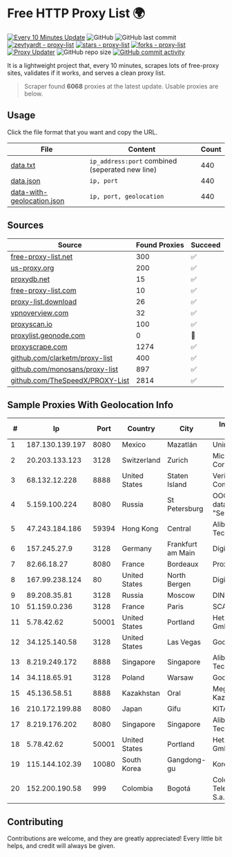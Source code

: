 
# Free HTTP Proxy List 🌍

[![Every 10 Minutes Update](https://github.com/mertguvencli/http-proxy-list/actions/workflows/main.yml/badge.svg?branch=main)](https://github.com/mertguvencli/http-proxy-list/actions/workflows/main.yml)
![GitHub](https://img.shields.io/github/license/mertguvencli/http-proxy-list)
![GitHub last commit](https://img.shields.io/github/last-commit/mertguvencli/http-proxy-list)
[![zevtyardt - proxy-list](https://img.shields.io/static/v1?label=zevtyardt&message=proxy-list&color=blue&logo=github)](https://github.com/zevtyardt/proxy-list "Go to GitHub repo")
[![stars - proxy-list](https://img.shields.io/github/stars/zevtyardt/proxy-list?style=social)](https://github.com/zevtyardt/proxy-list)
[![forks - proxy-list](https://img.shields.io/github/forks/zevtyardt/proxy-list?style=social)](https://github.com/zevtyardt/proxy-list)
[![Proxy Updater](https://github.com/zevtyardt/proxy-list/workflows/Proxy%20Updater/badge.svg)](https://github.com/zevtyardt/proxy-list/actions?query=workflow:"Proxy+Updater")
![GitHub repo size](https://img.shields.io/github/repo-size/zevtyardt/proxy-list)
[![GitHub commit activity](https://img.shields.io/github/commit-activity/m/zevtyardt/proxy-list?logo=commits)](https://github.com/zevtyardt/proxy-list/commits/main)

It is a lightweight project that, every 10 minutes, scrapes lots of free-proxy sites, validates if it works, and serves a clean proxy list.

> Scraper found **6068** proxies at the latest update. Usable proxies are below.

## Usage

Click the file format that you want and copy the URL.

|File|Content|Count|
|----|-------|-----|
|[data.txt](https://raw.githubusercontent.com/mertguvencli/http-proxy-list/main/proxy-list/data.txt)|`ip_address:port` combined (seperated new line)|440|
|[data.json](https://raw.githubusercontent.com/mertguvencli/http-proxy-list/main/proxy-list/data.json)|`ip, port`|440|
|[data-with-geolocation.json](https://raw.githubusercontent.com/mertguvencli/http-proxy-list/main/proxy-list/data-with-geolocation.json)|`ip, port, geolocation`|440|

## Sources

|Source|Found Proxies|Succeed|
|------|-------------|-------|
|[free-proxy-list.net](https://free-proxy-list.net)|300|✅|
|[us-proxy.org](https://www.us-proxy.org)|200|✅|
|[proxydb.net](http://proxydb.net)|15|✅|
|[free-proxy-list.com](https://free-proxy-list.com/?page=&port=&type%5B%5D=http&type%5B%5D=https&up_time=0&search=Search)|10|✅|
|[proxy-list.download](https://www.proxy-list.download/HTTP)|26|✅|
|[vpnoverview.com](https://vpnoverview.com/privacy/anonymous-browsing/free-proxy-servers)|32|✅|
|[proxyscan.io](https://www.proxyscan.io)|100|✅|
|[proxylist.geonode.com](https://proxylist.geonode.com/api/proxy-list?limit=300&page=1&sort_by=lastChecked&sort_type=desc&protocols=http,https)|0|🚫|
|[proxyscrape.com](https://api.proxyscrape.com/v2/?request=displayproxies&protocol=http&timeout=10000&country=all&ssl=all&anonymity=all)|1274|✅|
|[github.com/clarketm/proxy-list](https://raw.githubusercontent.com/clarketm/proxy-list/master/proxy-list-raw.txt)|400|✅|
|[github.com/monosans/proxy-list](https://raw.githubusercontent.com/monosans/proxy-list/main/proxies/http.txt)|897|✅|
|[github.com/TheSpeedX/PROXY-List](https://raw.githubusercontent.com/TheSpeedX/PROXY-List/master/http.txt)|2814|✅|


## Sample Proxies With Geolocation Info

|#|Ip|Port|Country|City|Internet Service Provider|
|-|--|----|-------|----|-------------------------|
|1|187.130.139.197|8080|Mexico|Mazatlán|Uninet S.A. de C.V.|
|2|20.203.133.123|3128|Switzerland|Zurich|Microsoft Corporation|
|3|68.132.12.228|8888|United States|Staten Island|Verizon Communications|
|4|5.159.100.224|8080|Russia|St Petersburg|OOO "Network of data-centers "Selectel"|
|5|47.243.184.186|59394|Hong Kong|Central|Alibaba (US) Technology Co., Ltd.|
|6|157.245.27.9|3128|Germany|Frankfurt am Main|DigitalOcean, LLC|
|7|82.66.18.27|8080|France|Bordeaux|Proxad / Free SAS|
|8|167.99.238.124|80|United States|North Bergen|DigitalOcean, LLC|
|9|89.208.35.81|3128|Russia|Moscow|DINET-HOSTING|
|10|51.159.0.236|3128|France|Paris|SCALEWAY|
|11|5.78.42.62|50001|United States|Portland|Hetzner Online GmbH|
|12|34.125.140.58|3128|United States|Las Vegas|Google LLC|
|13|8.219.249.172|8888|Singapore|Singapore|Alibaba (US) Technology Co., Ltd.|
|14|34.118.65.91|3128|Poland|Warsaw|Google LLC|
|15|45.136.58.51|8888|Kazakhstan|Oral|Megahost Kazakhstan TOO|
|16|210.172.199.88|8080|Japan|Gifu|KITAGATA|
|17|8.219.176.202|8080|Singapore|Singapore|Alibaba (US) Technology Co., Ltd.|
|18|5.78.42.62|50001|United States|Portland|Hetzner Online GmbH|
|19|115.144.102.39|10080|South Korea|Gangdong-gu|Korea Telecom|
|20|152.200.190.58|999|Colombia|Bogotá|Colombia Telecomunicaciones S.a. ESP|



## Contributing

Contributions are welcome, and they are greatly appreciated! Every
little bit helps, and credit will always be given.

